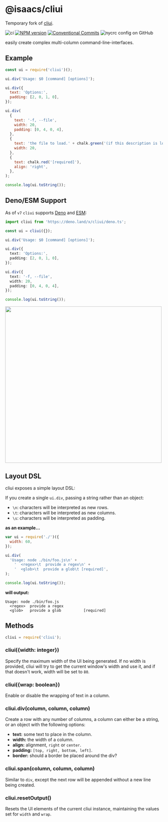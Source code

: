 # @isaacs/cliui

Temporary fork of [cliui](http://npm.im/cliui).

![ci](https://github.com/yargs/cliui/workflows/ci/badge.svg)
[![NPM version](https://img.shields.io/npm/v/cliui.svg)](https://www.npmjs.com/package/cliui)
[![Conventional Commits](https://img.shields.io/badge/Conventional%20Commits-1.0.0-yellow.svg)](https://conventionalcommits.org)
![nycrc config on GitHub](https://img.shields.io/nycrc/yargs/cliui)

easily create complex multi-column command-line-interfaces.

## Example

```js
const ui = require('cliui')();

ui.div('Usage: $0 [command] [options]');

ui.div({
  text: 'Options:',
  padding: [2, 0, 1, 0],
});

ui.div(
  {
    text: '-f, --file',
    width: 20,
    padding: [0, 4, 0, 4],
  },
  {
    text: 'the file to load.' + chalk.green('(if this description is long it wraps).'),
    width: 20,
  },
  {
    text: chalk.red('[required]'),
    align: 'right',
  },
);

console.log(ui.toString());
```

## Deno/ESM Support

As of `v7` `cliui` supports [Deno](https://github.com/denoland/deno) and
[ESM](https://nodejs.org/api/esm.html#esm_ecmascript_modules):

```typescript
import cliui from 'https://deno.land/x/cliui/deno.ts';

const ui = cliui({});

ui.div('Usage: $0 [command] [options]');

ui.div({
  text: 'Options:',
  padding: [2, 0, 1, 0],
});

ui.div({
  text: '-f, --file',
  width: 20,
  padding: [0, 4, 0, 4],
});

console.log(ui.toString());
```

<img width="500" src="screenshot.png">

## Layout DSL

cliui exposes a simple layout DSL:

If you create a single `ui.div`, passing a string rather than an
object:

- `\n`: characters will be interpreted as new rows.
- `\t`: characters will be interpreted as new columns.
- `\s`: characters will be interpreted as padding.

**as an example...**

```js
var ui = require('./')({
  width: 60,
});

ui.div(
  'Usage: node ./bin/foo.js\n' +
    '  <regex>\t  provide a regex\n' +
    '  <glob>\t  provide a glob\t [required]',
);

console.log(ui.toString());
```

**will output:**

```shell
Usage: node ./bin/foo.js
  <regex>  provide a regex
  <glob>   provide a glob          [required]
```

## Methods

```js
cliui = require('cliui');
```

### cliui({width: integer})

Specify the maximum width of the UI being generated.
If no width is provided, cliui will try to get the current window's width and use it, and if that doesn't work, width will be set to `80`.

### cliui({wrap: boolean})

Enable or disable the wrapping of text in a column.

### cliui.div(column, column, column)

Create a row with any number of columns, a column
can either be a string, or an object with the following
options:

- **text:** some text to place in the column.
- **width:** the width of a column.
- **align:** alignment, `right` or `center`.
- **padding:** `[top, right, bottom, left]`.
- **border:** should a border be placed around the div?

### cliui.span(column, column, column)

Similar to `div`, except the next row will be appended without
a new line being created.

### cliui.resetOutput()

Resets the UI elements of the current cliui instance, maintaining the values
set for `width` and `wrap`.
